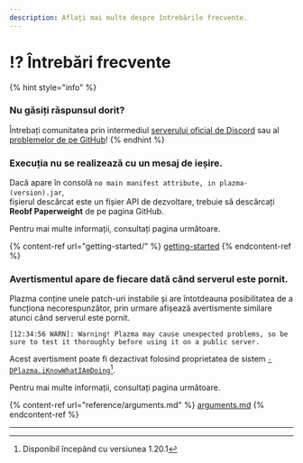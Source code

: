 ```yaml
---
description: Aflați mai multe despre întrebările frecvente.
---
```


# ⁉️ Întrebări frecvente

{% hint style="info" %}

### Nu găsiți răspunsul dorit?

Întrebați comunitatea prin intermediul [serverului oficial de Discord](https://discord.gg/MmfC52K8A8) sau al [problemelor de pe GitHub](https://github.com/PlazmaMC/PlazmaBukkit/issues)!
{% endhint %}

### Execuția nu se realizează cu un mesaj de ieșire.

Dacă apare în consolă `no main manifest attribute, in plazma-(version).jar`,\
fișierul descărcat este un fișier API de dezvoltare, trebuie să descărcați **Reobf Paperweight** de pe pagina GitHub.

Pentru mai multe informații, consultați pagina următoare.

{% content-ref url="getting-started/" %}
[getting-started](getting-started#id-2)
{% endcontent-ref %}

### Avertismentul apare de fiecare dată când serverul este pornit.

Plazma conține unele patch-uri instabile și are întotdeauna posibilitatea de a funcționa necorespunzător, prin urmare afișează avertismente similare atunci când serverul este pornit.

```log
[12:34:56 WARN]: Warning! Plazma may cause unexpected problems, so be sure to test it thoroughly before using it on a public server.
```

Acest avertisment poate fi dezactivat folosind proprietatea de sistem [`-DPlazma.iKnowWhatIAmDoing`](#user-content-fn-1)[^1].

Pentru mai multe informații, consultați pagina următoare.

{% content-ref url="reference/arguments.md" %}
[arguments.md](reference/arguments.md#plazma.iknowwhatiamdoing)
{% endcontent-ref %}

***

[^1]: Disponibil începând cu versiunea 1.20.1
